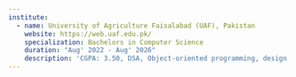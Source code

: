 ```yaml
---
institute:
  - name: University of Agriculture Faisalabad (UAF), Pakistan
    website: https://web.uaf.edu.pk/
    specialization: Bachelors in Computer Science
    duration: "Aug' 2022 - Aug' 2026"
    description: 'CGPA: 3.50, DSA, Object-oriented programming, design patterns, Operating Systems, Computer Network, Databases, Artificial Intelligence, Machine Learning, Website Designing.......'
---
```

